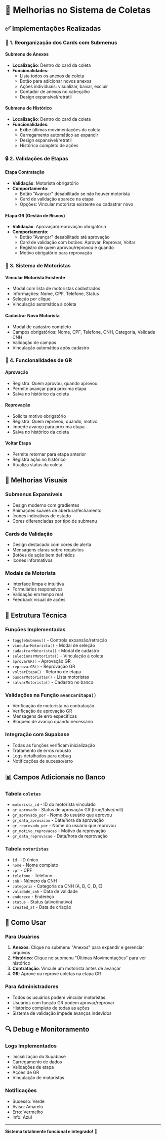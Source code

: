 # 🚚 Melhorias no Sistema de Coletas

## ✅ Implementações Realizadas

### 🎨 **1. Reorganização dos Cards com Submenus**

#### **Submenu de Anexos**
- **Localização**: Dentro do card da coleta
- **Funcionalidades**:
  - Lista todos os anexos da coleta
  - Botão para adicionar novos anexos
  - Ações individuais: visualizar, baixar, excluir
  - Contador de anexos no cabeçalho
  - Design expansível/retrátil

#### **Submenu de Histórico**
- **Localização**: Dentro do card da coleta
- **Funcionalidades**:
  - Exibe últimas movimentações da coleta
  - Carregamento automático ao expandir
  - Design expansível/retrátil
  - Histórico completo de ações

### 🔒 **2. Validações de Etapas**

#### **Etapa Contratação**
- **Validação**: Motorista obrigatório
- **Comportamento**: 
  - Botão "Avançar" desabilitado se não houver motorista
  - Card de validação aparece na etapa
  - Opções: Vincular motorista existente ou cadastrar novo

#### **Etapa GR (Gestão de Riscos)**
- **Validação**: Aprovação/reprovação obrigatória
- **Comportamento**:
  - Botão "Avançar" desabilitado até aprovação
  - Card de validação com botões: Aprovar, Reprovar, Voltar
  - Registro de quem aprovou/reprovou e quando
  - Motivo obrigatório para reprovação

### 👥 **3. Sistema de Motoristas**

#### **Vincular Motorista Existente**
- Modal com lista de motoristas cadastrados
- Informações: Nome, CPF, Telefone, Status
- Seleção por clique
- Vinculação automática à coleta

#### **Cadastrar Novo Motorista**
- Modal de cadastro completo
- Campos obrigatórios: Nome, CPF, Telefone, CNH, Categoria, Validade CNH
- Validação de campos
- Vinculação automática após cadastro

### 🎯 **4. Funcionalidades de GR**

#### **Aprovação**
- Registra: Quem aprovou, quando aprovou
- Permite avançar para próxima etapa
- Salva no histórico da coleta

#### **Reprovação**
- Solicita motivo obrigatório
- Registra: Quem reprovou, quando, motivo
- Impede avanço para próxima etapa
- Salva no histórico da coleta

#### **Voltar Etapa**
- Permite retornar para etapa anterior
- Registra ação no histórico
- Atualiza status da coleta

## 🎨 **Melhorias Visuais**

### **Submenus Expansíveis**
- Design moderno com gradientes
- Animações suaves de abertura/fechamento
- Ícones indicativos de estado
- Cores diferenciadas por tipo de submenu

### **Cards de Validação**
- Design destacado com cores de alerta
- Mensagens claras sobre requisitos
- Botões de ação bem definidos
- Ícones informativos

### **Modais de Motorista**
- Interface limpa e intuitiva
- Formulários responsivos
- Validação em tempo real
- Feedback visual de ações

## 🔧 **Estrutura Técnica**

### **Funções Implementadas**
- `toggleSubmenu()` - Controla expansão/retração
- `vincularMotorista()` - Modal de seleção
- `cadastrarMotorista()` - Modal de cadastro
- `selecionarMotorista()` - Vinculação à coleta
- `aprovarGR()` - Aprovação GR
- `reprovarGR()` - Reprovação GR
- `voltarEtapa()` - Retorno de etapa
- `buscarMotoristas()` - Lista motoristas
- `salvarMotorista()` - Cadastro no banco

### **Validações na Função `avancarEtapa()`**
- Verificação de motorista na contratação
- Verificação de aprovação GR
- Mensagens de erro específicas
- Bloqueio de avanço quando necessário

### **Integração com Supabase**
- Todas as funções verificam inicialização
- Tratamento de erros robusto
- Logs detalhados para debug
- Notificações de sucesso/erro

## 📊 **Campos Adicionais no Banco**

### **Tabela `coletas`**
- `motorista_id` - ID do motorista vinculado
- `gr_aprovado` - Status de aprovação GR (true/false/null)
- `gr_aprovado_por` - Nome do usuário que aprovou
- `gr_data_aprovacao` - Data/hora da aprovação
- `gr_reprovado_por` - Nome do usuário que reprovou
- `gr_motivo_reprovacao` - Motivo da reprovação
- `gr_data_reprovacao` - Data/hora da reprovação

### **Tabela `motoristas`**
- `id` - ID único
- `nome` - Nome completo
- `cpf` - CPF
- `telefone` - Telefone
- `cnh` - Número da CNH
- `categoria` - Categoria da CNH (A, B, C, D, E)
- `validade_cnh` - Data de validade
- `endereco` - Endereço
- `status` - Status (ativo/inativo)
- `created_at` - Data de criação

## 🚀 **Como Usar**

### **Para Usuários**
1. **Anexos**: Clique no submenu "Anexos" para expandir e gerenciar arquivos
2. **Histórico**: Clique no submenu "Últimas Movimentações" para ver histórico
3. **Contratação**: Vincule um motorista antes de avançar
4. **GR**: Aprove ou reprove coletas na etapa GR

### **Para Administradores**
- Todos os usuários podem vincular motoristas
- Usuários com função GR podem aprovar/reprovar
- Histórico completo de todas as ações
- Sistema de validação impede avanços indevidos

## 🔍 **Debug e Monitoramento**

### **Logs Implementados**
- Inicialização do Supabase
- Carregamento de dados
- Validações de etapa
- Ações de GR
- Vinculação de motoristas

### **Notificações**
- Sucesso: Verde
- Aviso: Amarelo
- Erro: Vermelho
- Info: Azul

---

**Sistema totalmente funcional e integrado! 🎉**
